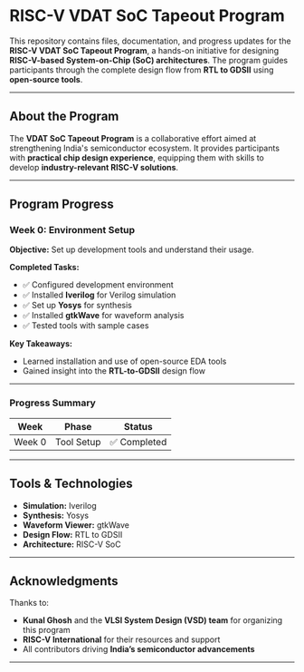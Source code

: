 # RISC-V VDAT SoC Tapeout Program

This repository contains files, documentation, and progress updates for the **RISC-V VDAT SoC Tapeout Program**, a hands-on initiative for designing **RISC-V-based System-on-Chip (SoC) architectures**. The program guides participants through the complete design flow from **RTL to GDSII** using **open-source tools**.

---

## About the Program

The **VDAT SoC Tapeout Program** is a collaborative effort aimed at strengthening India's semiconductor ecosystem. It provides participants with **practical chip design experience**, equipping them with skills to develop **industry-relevant RISC-V solutions**.

---

## Program Progress

### Week 0: Environment Setup

**Objective:** Set up development tools and understand their usage.

**Completed Tasks:**
- ✅ Configured development environment
- ✅ Installed **Iverilog** for Verilog simulation
- ✅ Set up **Yosys** for synthesis
- ✅ Installed **gtkWave** for waveform analysis
- ✅ Tested tools with sample cases

**Key Takeaways:**
- Learned installation and use of open-source EDA tools
- Gained insight into the **RTL-to-GDSII** design flow

---

### Progress Summary

| Week   | Phase       | Status       |
|--------|------------|-------------|
| Week 0 | Tool Setup | ✅ Completed |

---

## Tools & Technologies

- **Simulation:** Iverilog  
- **Synthesis:** Yosys  
- **Waveform Viewer:** gtkWave  
- **Design Flow:** RTL to GDSII  
- **Architecture:** RISC-V SoC  

---

## Acknowledgments

Thanks to:  
- **Kunal Ghosh** and the **VLSI System Design (VSD) team** for organizing this program  
- **RISC-V International** for their resources and support  
- All contributors driving **India’s semiconductor advancements**  

---






